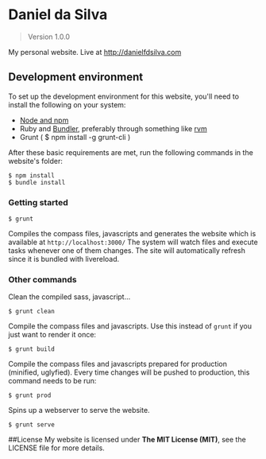 # Daniel da Silva
> Version 1.0.0 

My personal website. Live at http://danielfdsilva.com



## Development environment
To set up the development environment for this website, you'll need to install the following on your system:

- [Node and npm](http://nodejs.org/)
- Ruby and [Bundler](http://bundler.io/), preferably through something like [rvm](https://rvm.io/)
- Grunt ( $ npm install -g grunt-cli )

After these basic requirements are met, run the following commands in the website's folder:
```
$ npm install
$ bundle install
```

### Getting started

```
$ grunt
```
Compiles the compass files, javascripts and generates the website which is available at `http://localhost:3000/`
The system will watch files and execute tasks whenever one of them changes.
The site will automatically refresh since it is bundled with livereload.

### Other commands
Clean the compiled sass, javascript...
```
$ grunt clean
```

Compile the compass files and javascripts. Use this instead of ```grunt``` if you just want to render it once:
```
$ grunt build
```

Compile the compass files and javascripts prepared for production (minified, uglyfied). Every time changes will be pushed to production, this command needs to be run:
```
$ grunt prod
```

Spins up a webserver to serve the website.
```
$ grunt serve
```

##License
My website is licensed under **The MIT License (MIT)**, see the LICENSE file for more details.